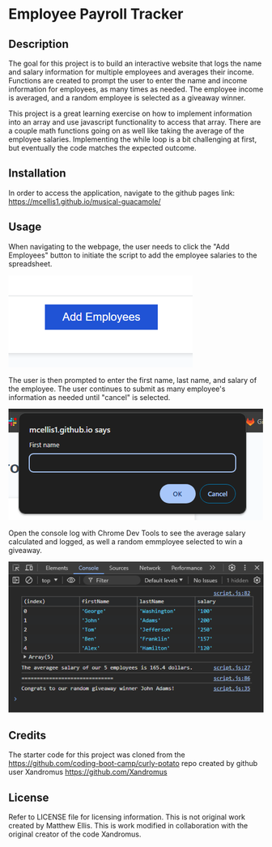 # Employee Payroll Tracker

## Description

The goal for this project is to build an interactive website that logs the name and salary information for multiple employees and averages their income. Functions are created to prompt the user to enter the name and income information for employees, as many times as needed. The employee income is averaged, and a random employee is selected as a giveaway winner.

This project is a great learning exercise on how to implement information into an array and use javascript functionality to access that array. There are a couple math functions going on as well like taking the average of the employee salaries. Implementing the while loop is a bit challenging at first, but eventually the code matches the expected outcome.

## Installation

In order to access the application, navigate to the github pages link: https://mcellis1.github.io/musical-guacamole/

## Usage

When navigating to the webpage, the user needs to click the "Add Employees" button to initiate the script to add the employee salaries to the spreadsheet.

![buttton that reads "Add Employees"](https://raw.githubusercontent.com/mcellis1/musical-guacamole/main/images/add-employee.png)

The user is then prompted to enter the first name, last name, and salary of the employee. The user continues to submit as many employee's information as needed until "cancel" is selected.

![a window prompt asking the employee's first name](https://raw.githubusercontent.com/mcellis1/musical-guacamole/main/images/prompt-window.png)

Open the console log with Chrome Dev Tools to see the average salary calculated and logged, as well a random emmployee selected to win a giveaway.

![the console log with the employee salary and name information](https://raw.githubusercontent.com/mcellis1/musical-guacamole/main/images/console-log.png)

## Credits

The starter code for this project was cloned from the https://github.com/coding-boot-camp/curly-potato repo created by github user Xandromus https://github.com/Xandromus

## License

Refer to LICENSE file for licensing information. This is not original work created by Matthew Ellis. This is work modified in collaboration with the original creator of the code Xandromus.
